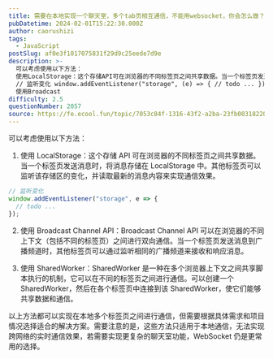 ```yaml
---
title: 需要在本地实现一个聊天室，多个tab页相互通信，不能用websocket，你会怎么做？
pubDatetime: 2024-02-01T15:22:30.000Z
author: caorushizi
tags:
  - JavaScript
postSlug: af0e3f1017075831f29d9c25eede7d9e
description: >-
  可以考虑使用以下方法：
  使用LocalStorage：这个存储API可在浏览器的不同标签页之间共享数据。当一个标签页发送消息时，将消息存储在LocalStorage中。其他标签页可以监听该存储区的变化，并读取最新的消息内容来实现通信效果。
  // 监听变化 window.addEventListener("storage", (e) => { // todo ... });
  使用Broadcast
difficulty: 2.5
questionNumber: 2057
source: https://fe.ecool.fun/topic/7053c84f-1316-43f2-a2ba-23fb00318220
---
```


可以考虑使用以下方法：

1. 使用 LocalStorage：这个存储 API 可在浏览器的不同标签页之间共享数据。当一个标签页发送消息时，将消息存储在 LocalStorage 中。其他标签页可以监听该存储区的变化，并读取最新的消息内容来实现通信效果。

```js
// 监听变化
window.addEventListener("storage", e => {
  // todo ...
});
```

2. 使用 Broadcast Channel API：Broadcast Channel API 可以在浏览器的不同上下文（包括不同的标签页）之间进行双向通信。当一个标签页发送消息到广播频道时，其他标签页可以通过监听相同的广播频道来接收和响应消息。

3. 使用 SharedWorker：SharedWorker 是一种在多个浏览器上下文之间共享脚本执行的机制，它可以在不同的标签页之间进行通信。可以创建一个 SharedWorker，然后在各个标签页中连接到该 SharedWorker，使它们能够共享数据和通信。

以上方法都可以实现在本地多个标签页之间进行通信，但需要根据具体需求和项目情况选择适合的解决方案。需要注意的是，这些方法只适用于本地通信，无法实现跨网络的实时通信效果，若需要实现更复杂的聊天室功能，WebSocket 仍是更常用的选择。
